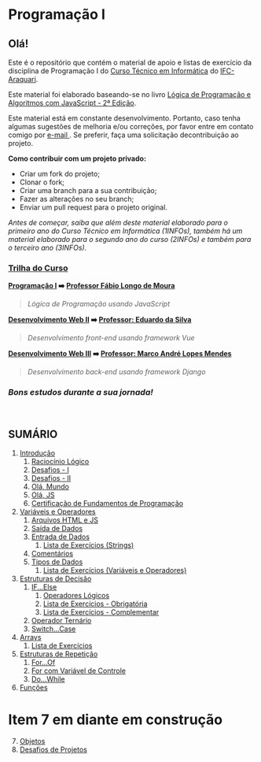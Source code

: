 # **Programação I**

## **Olá!**

Este é o repositório que contém o material de apoio e listas de exercício da disciplina de Programação I do [Curso Técnico em Informática](https://informatica.araquari.ifc.edu.br/) do [IFC-Araquari](http://araquari.ifc.edu.br).

Este material foi elaborado baseando-se no livro [Lógica de Programação e Algoritmos com JavaScript - 2ª Edição](https://www.amazon.com.br/L%C3%B3gica-Programa%C3%A7%C3%A3o-Algoritmos-com-JavaScript/dp/6586057906).

Este material está em constante desenvolvimento. Portanto, caso tenha algumas sugestões de melhoria e/ou correções, por favor entre em contato comigo por [e-mail ](mailto:fabio.moura@ifc.edu.br). Se preferir, faça uma solicitação decontribuição ao projeto.

**Como contribuir com um projeto privado:**

- Criar um fork do projeto;
- Clonar o fork;
- Criar uma branch para a sua contribuição;
- Fazer as alterações no seu branch;
- Enviar um pull request para o projeto original.

_Antes de começar, saiba que além deste material elaborado para o primeiro ano do Curso Técnico em Informática (1INFOs), também há um material elaborado para o segundo ano do curso (2INFOs) e também para o terceiro ano (3INFOs)._

### **<u>Trilha do Curso</u>**

**[Programação I](https://github.com/ldmfabio/Programacao) :arrow_right: [Professor Fábio Longo de Moura](https://github.com/ldmfabio)**

> _Lógica de Programação usando JavaScript_

**[Desenvolvimento Web II](https://eduardo-da-silva.github.io/aula-desenvolvimento-web/) :arrow_right: [Professor: Eduardo da Silva](https://github.com/eduardo-da-silva)**

> _Desenvolvimento front-end usando framework Vue_

**[Desenvolvimento Web III](https://github.com/marrcandre/django-drf-tutorial) :arrow_right: [Professor: Marco André Lopes Mendes](https://github.com/marrcandre/)**

> _Desenvolvimento back-end usando framework Django_

### **_Bons estudos durante a sua jornada!_**

<br>

## **SUMÁRIO**

1. [Introdução](01_introducao/README.md)
   1. [Raciocínio Lógico](01_introducao/01_01_raciocionio_logico/README.md)
   2. [Desafios - I](01_introducao/01_02_desafios/README.md)
   3. [Desafios - II](01_introducao/01_03_desafios/README.md)
   4. [Olá, Mundo](01_introducao/01_04_transicao/README.md)
   5. [Olá, JS](01_introducao/01_05_ola_js/README.md)
   6. [Certificação de Fundamentos de Programação](01_introducao/01_06_certificacao_fundamentos/README.md)
2. [Variáveis e Operadores](02_variaveis_e_operadores/README.md)
   1. [Arquivos HTML e JS](02_variaveis_e_operadores/02_01_arquivo_html_js/README.md)
   2. [Saída de Dados](02_variaveis_e_operadores/02_02_saida_de_dados/README.md)
   3. [Entrada de Dados](02_variaveis_e_operadores/02_03_entrada_de_dados/README.md)
      1. [Lista de Exercícios (Strings)](02_variaveis_e_operadores/02_03_entrada_de_dados/02_03_01_listaExercicios/README.md)
   4. [Comentários](02_variaveis_e_operadores/02_04_comentarios/README.md)
   5. [Tipos de Dados](02_variaveis_e_operadores/02_05_tipos_de_dados/README.md)
      1. [Lista de Exercícios (Variáveis e Operadores)](02_variaveis_e_operadores/02_05_tipos_de_dados/02_05_02_listaExercicios_2/README.md)
3. [Estruturas de Decisão](03_estruturas_de_decisao/README.md)
   1. [IF...Else](03_estruturas_de_decisao/03_01_if_else/README.md)
      1. [Operadores Lógicos](03_estruturas_de_decisao/03_01_if_else/03_01_01_opLogicos/README.md)
      2. [Lista de Exercícios - Obrigatória](03_estruturas_de_decisao/03_01_if_else/03_01_02_listaExercicios/README.md)
      3. [Lista de Exercícios - Complementar](03_estruturas_de_decisao/03_01_if_else/03_01_02_listaExercicios_2/README.md)
   2. [Operador Ternário](03_estruturas_de_decisao/03_02_operador_ternario/README.md)
   3. [Switch...Case](03_estruturas_de_decisao/03_03_switch_case/README.md)
4. [Arrays](04_arrays/README.md)
   1. [Lista de Exercícios](04_arrays/listaExercicios_01/README.md)
5. [Estruturas de Repetição](05_estruturas_de_repeticao/README.md)
   1. [For...Of](05_estruturas_de_repeticao/01-forOf/README.md)
   2. [For com Variável de Controle](05_estruturas_de_repeticao/02-forControle/README.md)
   3. [Do...While](05_estruturas_de_repeticao/03-while/README.md)
6. [Funções](06_funcoes/README.md)
# Item 7 em diante em construção
7. [Objetos](07_objetos/README.md)
8. [Desafios de Projetos]()

